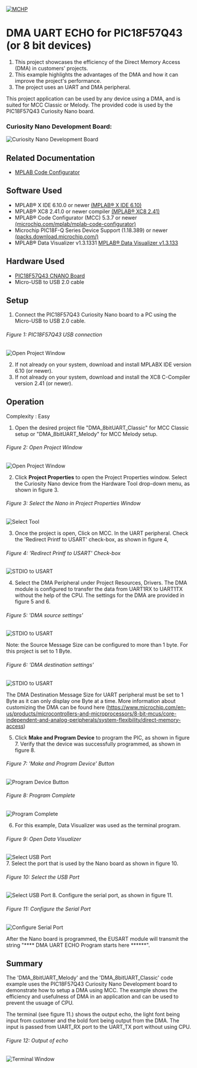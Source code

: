 <!-- Please do not change this logo with link -->

[![MCHP](images/microchip.png)](https://www.microchip.com)

# DMA UART ECHO for PIC18F57Q43 (or 8 bit devices)

1. This project showcases the efficiency of the Direct Memory Access (DMA) in customers' projects.
2. This example highlights the advantages of the DMA and how it can improve the project's performance.
3. The project uses an UART and DMA peripheral.

This project application can be used by any device using a DMA, and is suited for MCC Classic or Melody. The provided code is used by the PIC18F57Q43 Curiosity Nano board.

### Curiosity Nano Development Board:
![Curiosity Nano Development Board](images/pic18f57q43.PNG)

## Related Documentation

- [MPLAB Code Configurator](https://www.microchip.com/en-us/development-tools-tools-and-software/embedded-software-center/mplab-code-configurator)


## Software Used

- MPLAB® X IDE 6.10.0 or newer [(MPLAB® X IDE 6.10)](https://www.microchip.com/en-us/development-tools-tools-and-software/mplab-x-ide?utm_source=GitHub&utm_medium=TextLink&utm_campaign=MCU8_MMTCha_MPAE_Examples&utm_content=pic18f57q43-dma-uart-echo-mplab-mcc-github)
- MPLAB® XC8 2.41.0 or newer compiler [(MPLAB® XC8 2.41)](https://www.microchip.com/en-us/development-tools-tools-and-software/mplab-xc-compilers?utm_source=GitHub&utm_medium=TextLink&utm_campaign=MCU8_MMTCha_MPAE_Examples&utm_content=pic18f57q43-dma-uart-echo-mplab-mcc-github)
- MPLAB® Code Configurator (MCC) 5.3.7 or newer [(microchip.com/mplab/mplab-code-configurator)](https://www.microchip.com/mplab/mplab-code-configurator)
- Microchip PIC18F-Q Series Device Support (1.18.389) or newer [(packs.download.microchip.com/)](https://packs.download.microchip.com/)
- MPLAB® Data Visualizer v1.3.1331 [MPLAB®  Data Visualizer v1.3.133](https://www.microchip.com/en-us/tools-resources/debug/mplab-data-visualizer)

## Hardware Used

- [PIC18F57Q43 CNANO Board](https://www.microchip.com/en-us/development-tool/DM164150)
- Micro-USB to USB 2.0 cable



## Setup

1. Connect the PIC18F57Q43 Curiosity Nano board to a PC using the Micro-USB to USB 2.0 cable. 
  ###### Figure 1: PIC18F57Q43 USB connection
  ![Open Project Window](images/pic18f57q43usbconnection.PNG)

2. If not already on your system, download and install MPLABX IDE version 6.10 (or newer).
3. If not already on your system, download and install the XC8 C-Compiler version 2.41 (or newer).


## Operation
Complexity : Easy 

1. Open the desired project file "DMA_8bitUART_Classic" for MCC Classic setup or "DMA_8bitUART_Melody" for MCC Melody setup.

  ###### Figure 2: Open Project Window
  ![Open Project Window](images/openproj.PNG)

2. Click **Project Properties** to open the Project Properties window. Select the Curiosity Nano device from the Hardware Tool drop-down menu, as shown in figure 3.

  ###### Figure 3: Select the Nano in Project Properties Window
  ![Select Tool](images/projprop.PNG)

3. Once the project is open, Click on MCC. In the UART peripheral. Check the 'Redirect Printf to USART' check-box, as shown in figure 4,

  ###### Figure 4: 'Redirect Printf to USART' Check-box
  ![STDIO to USART](images/STDIO2USART.PNG)

4. Select the DMA Peripheral under Project Resources, Drivers. The DMA module is configured to transfer the data from UART1RX to UART1TX without the help of the CPU. The settings for the DMA are provided in figure 5 and 6.

  ###### Figure 5: 'DMA source settings' 
  ![STDIO to USART](images/dmasource.PNG)

Note: the Source Message Size can be configured to more than 1 byte. For this project is set to 1 Byte.

  ###### Figure 6: 'DMA destination settings' 
  ![STDIO to USART](images/dmadestination.PNG)

The DMA Destination Message Size for UART peripheral must be set to 1 Byte as it can only display one Byte at a time. More information about customizing the DMA can be found here (https://www.microchip.com/en-us/products/microcontrollers-and-microprocessors/8-bit-mcus/core-independent-and-analog-peripherals/system-flexibility/direct-memory-access)  


5. Click **Make and Program Device** to program the PIC, as shown in figure 7. Verify that the device was successfully programmed, as shown in figure 8.

  ###### Figure 7: 'Make and Program Device' Button
  ![Program Device Button](images/build.PNG)

  ###### Figure 8: Program Complete
  ![Program Complete](images/progcomplete.PNG)

6. For this example, Data Visualizer was used as the terminal program.
  ###### Figure 9: Open Data Visualizer
  ![Select USB Port](images/opendv.PNG)   
7. Select the port that is used by the Nano board as shown in figure 10. <br />

  ###### Figure 10: Select the USB Port
  ![Select USB Port](images/portselection.PNG)
8. Configure the serial port, as shown in figure 11. <br />
  ###### Figure 11: Configure the Serial Port
  ![Configure Serial Port](images/serialsetup.PNG)



After the Nano board is programmed, the EUSART module will transmit the string "**** DMA UART ECHO Program starts here  ******".


## Summary
The 'DMA_8bitUART_Melody' and the 'DMA_8bitUART_Classic' code example uses the PIC18F57Q43 Curiosity Nano Development board to demonstrate how to setup a DMA using MCC. The example shows the efficiency and usefulness of DMA in an application and can be used to prevent the usuage of CPU.

The terminal (see figure 11.) shows the output echo, the light font being input from customer and the bold font being output from the DMA. The input is passed from UART_RX port to the UART_TX port without using CPU.

###### Figure 12: Output of echo
![Terminal Window](images/output.PNG)